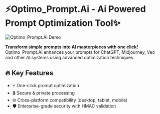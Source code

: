 # ⚡Optimo_Prompt.Ai - Ai Powered Prompt Optimization Tool✨

![Optimo_Prompt.Ai Demo](https://via.placeholder.com/800x400.png?text=Optimo_Prompt.Ai+Demo)

**Transform simple prompts into AI masterpieces with one click!** Optimo_Prompt.Ai enhances your prompts for ChatGPT, Midjourney, Veo and other AI systems using advanced optimization techniques.

## 🔥 Key Features
- ⚡ One-click prompt optimization
- 🔒 Secure & private processing
- 🌐 Cross-platform compatibility (desktop, tablet, mobile)
- 🛡️ Enterprise-grade security with HMAC validation
